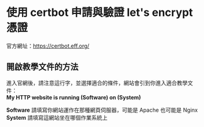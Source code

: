 # 使用 certbot 申請與驗證  let's encrypt 憑證

官方網址：https://certbot.eff.org/

## 開啟教學文件的方法  
進入官網後，請注意這行字，並選擇適合的條件，網站會引到你進入適合教學文件：  
**My HTTP website is running  (Software) on (System)**

**Software** 請填寫你網站運作在那種網頁伺服器，可能是 Apache 也可能是 Nginx  
**System** 請填寫這網站坐在哪個作業系統上

